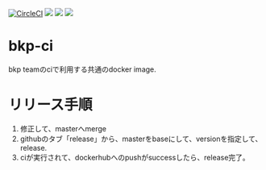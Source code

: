 [![CircleCI](https://circleci.com/gh/bitkey-platform/bkp-ci.svg?style=svg)](https://circleci.com/gh/bitkey-platform/bkp-ci)
[![](https://images.microbadger.com/badges/image/bitkeyplatform/bkp-ci.svg)](https://microbadger.com/images/bitkeyplatform/bkp-ci "Get your own image badge on microbadger.com")
[![](https://images.microbadger.com/badges/version/bitkeyplatform/bkp-ci.svg)](https://microbadger.com/images/bitkeyplatform/bkp-ci "Get your own version badge on microbadger.com")
[![](https://images.microbadger.com/badges/commit/bitkeyplatform/bkp-ci.svg)](https://microbadger.com/images/bitkeyplatform/bkp-ci "Get your own commit badge on microbadger.com")

# bkp-ci

bkp teamのciで利用する共通のdocker image.

# リリース手順

1. 修正して、masterへmerge
2. githubのタブ「release」から、masterをbaseにして、versionを指定して、release.
3. ciが実行されて、dockerhubへのpushがsuccessしたら、release完了。
